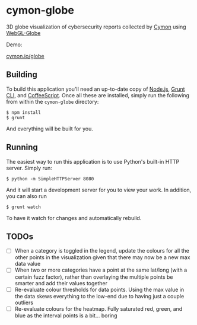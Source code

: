 # cymon-globe
3D globe visualization of cybersecurity reports collected by [Cymon](http://cymon.io) using [WebGL-Globe](https://github.com/dataarts/webgl-globe)

Demo:

[cymon.io/globe](http://cymon.io/globe)

## Building

To build this application you'll need an up-to-date copy of [Node.js](http://nodejs.org/), [Grunt CLI](http://gruntjs.com/), and [CoffeeScript](http://coffeescript.org/). Once all these are installed, simply run the following from within the `cymon-globe` directory:

```
$ npm install
$ grunt
```
And everything will be built for you.

## Running

The easiest way to run this application is to use Python's built-in HTTP server. Simply run:

```
$ python -m SimpleHTTPServer 8080
```
And it will start a development server for you to view your work. In addition, you can also run

```
$ grunt watch
```
To have it watch for changes and automatically rebuild.

## TODOs

* [ ] When a category is toggled in the legend, update the colours for all the other points in the visualization given that there may now be a new max data value
* [ ] When two or more categories have a point at the same lat/long (with a certain fuzz factor), rather than overlaying the multiple points be smarter and add their values together
* [ ] Re-evaluate colour thresholds for data points. Using the max value in the data skews everything to the low-end due to having just a couple outliers
* [ ] Re-evaluate colours for the heatmap. Fully saturated red, green, and blue as the interval points is a bit... boring
